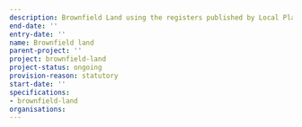 ```yaml
---
description: Brownfield Land using the registers published by Local Planning Authorities.
end-date: ''
entry-date: ''
name: Brownfield land
parent-project: ''
project: brownfield-land
project-status: ongoing
provision-reason: statutory
start-date: ''
specifications:
- brownfield-land
organisations:
---
```

